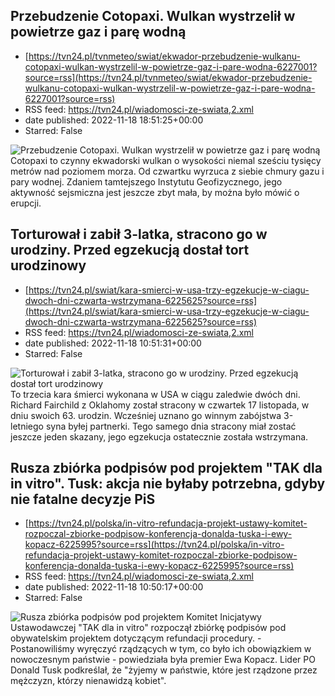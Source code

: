 ## Przebudzenie Cotopaxi. Wulkan wystrzelił w powietrze gaz i parę wodną
 - [https://tvn24.pl/tvnmeteo/swiat/ekwador-przebudzenie-wulkanu-cotopaxi-wulkan-wystrzelil-w-powietrze-gaz-i-pare-wodna-6227001?source=rss](https://tvn24.pl/tvnmeteo/swiat/ekwador-przebudzenie-wulkanu-cotopaxi-wulkan-wystrzelil-w-powietrze-gaz-i-pare-wodna-6227001?source=rss)
 - RSS feed: https://tvn24.pl/wiadomosci-ze-swiata,2.xml
 - date published: 2022-11-18 18:51:25+00:00
 - Starred: False

<img alt="Przebudzenie Cotopaxi. Wulkan wystrzelił w powietrze gaz i parę wodną" src="https://tvn24.pl/tvnmeteo/najnowsze/cdn-zdjecie-b9l1u2-erupcja-wulkanu-cotopaxi-6227002/alternates/LANDSCAPE_1280" />
    Cotopaxi to czynny ekwadorski wulkan o wysokości niemal sześciu tysięcy metrów nad poziomem morza. Od czwartku wyrzuca z siebie chmury gazu i pary wodnej. Zdaniem tamtejszego Instytutu Geofizycznego, jego aktywność sejsmiczna jest jeszcze zbyt mała, by można było mówić o erupcji.

## Torturował i zabił 3-latka, stracono go w urodziny. Przed egzekucją dostał tort urodzinowy
 - [https://tvn24.pl/swiat/kara-smierci-w-usa-trzy-egzekucje-w-ciagu-dwoch-dni-czwarta-wstrzymana-6225625?source=rss](https://tvn24.pl/swiat/kara-smierci-w-usa-trzy-egzekucje-w-ciagu-dwoch-dni-czwarta-wstrzymana-6225625?source=rss)
 - RSS feed: https://tvn24.pl/wiadomosci-ze-swiata,2.xml
 - date published: 2022-11-18 10:51:31+00:00
 - Starred: False

<img alt="Torturował i zabił 3-latka, stracono go w urodziny. Przed egzekucją dostał tort urodzinowy" src="https://tvn24.pl/najnowsze/cdn-zdjecie-o0v6n5-kara-smierci-egzekucja-6226006/alternates/LANDSCAPE_1280" />
    To trzecia kara śmierci wykonana w USA w ciągu zaledwie dwóch dni. Richard Fairchild z Oklahomy został stracony w czwartek 17 listopada, w dniu swoich 63. urodzin. Wcześniej uznano go winnym zabójstwa 3-letniego syna byłej partnerki. Tego samego dnia stracony miał zostać jeszcze jeden skazany, jego egzekucja ostatecznie została wstrzymana.

## Rusza zbiórka podpisów pod projektem "TAK dla in vitro". Tusk: akcja nie byłaby potrzebna, gdyby nie fatalne decyzje PiS
 - [https://tvn24.pl/polska/in-vitro-refundacja-projekt-ustawy-komitet-rozpoczal-zbiorke-podpisow-konferencja-donalda-tuska-i-ewy-kopacz-6225995?source=rss](https://tvn24.pl/polska/in-vitro-refundacja-projekt-ustawy-komitet-rozpoczal-zbiorke-podpisow-konferencja-donalda-tuska-i-ewy-kopacz-6225995?source=rss)
 - RSS feed: https://tvn24.pl/wiadomosci-ze-swiata,2.xml
 - date published: 2022-11-18 10:50:17+00:00
 - Starred: False

<img alt="Rusza zbiórka podpisów pod projektem " src="https://tvn24.pl/najnowsze/cdn-zdjecie-lms6y4-byla-premier-ewa-kopacz-poinformowala-o-rozpoczeciu-zbiorki-podpisow-pod-obywatelskim-projektem-dotyczacym-refundacji-procedury-in-vitro-6225850/alternates/LANDSCAPE_1280" />
    Komitet Inicjatywy Ustawodawczej "TAK dla in vitro" rozpoczął zbiórkę podpisów pod obywatelskim projektem dotyczącym refundacji procedury. - Postanowiliśmy wyręczyć rządzących w tym, co było ich obowiązkiem w nowoczesnym państwie - powiedziała była premier Ewa Kopacz. Lider PO Donald Tusk podkreślał, że "żyjemy w państwie, które jest rządzone przez mężczyzn, którzy nienawidzą kobiet".
